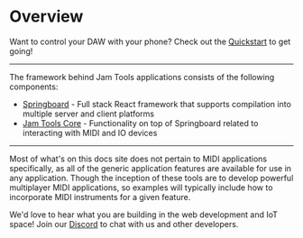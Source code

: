 # Overview

Want to control your DAW with your phone? Check out the [Quickstart](/introduction/quickstart) to get going!

---

The framework behind Jam Tools applications consists of the following components:

- [Springboard](/springboard/overview) - Full stack React framework that supports compilation into multiple server and client platforms
- [Jam Tools Core](/jamtools/overview) - Functionality on top of Springboard related to interacting with MIDI and IO devices

---

Most of what's on this docs site does not pertain to MIDI applications specifically, as all of the generic application features are available for use in any application. Though the inception of these tools are to develop powerful multiplayer MIDI applications, so examples will typically include how to incorporate MIDI instruments for a given feature.

We'd love to hear what you are building in the web development and IoT space! Join our [Discord](https://jam.tools/discord) to chat with us and other developers.